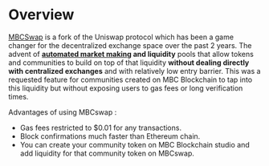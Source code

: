 # Overview

[MBCSwap](https://MBCswap.com/#/swap) is a fork of the Uniswap protocol which has been a game changer for the decentralized exchange space over the past 2 years. The advent of [**automated market makin**](https://cointelegraph.com/explained/uniswap-and-automated-market-makers-explained)**g and liquidity** pools that allow tokens and communities to build on top of that liquidity **without dealing directly with centralized exchanges** and with relatively low entry barrier. This was a requested feature for communities created on MBC Blockchain to tap into this liquidity but without exposing users to gas fees or long verification times. 

Advantages of using MBCswap : 

* Gas fees restricted to $0.01 for any transactions.
* Block confirmations much faster than Ethereum chain. 
* You can create your community token on MBC Blockchain studio and add liquidity for that community token on MBCswap. 

